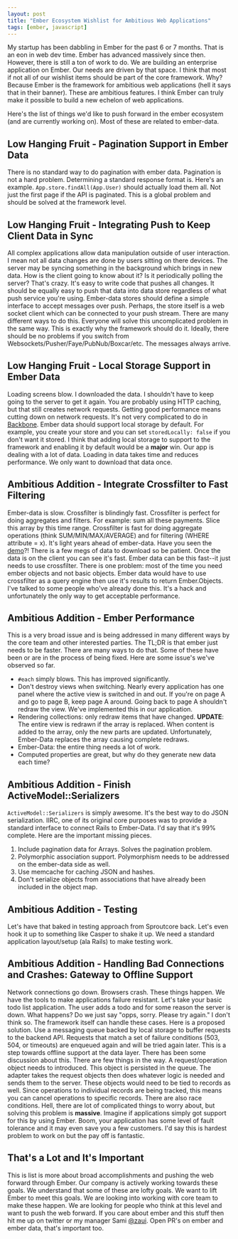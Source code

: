 ```yaml
---
layout: post
title: "Ember Ecosystem Wishlist for Ambitious Web Applications"
tags: [ember, javascript]
---
```


My startup has been dabbling in Ember for the past 6 or 7 months. That
is an eon in web dev time. Ember has advanced massively since then.
However, there is still a ton of work to do. We are building an
enterprise application on Ember. Our needs are driven by that space. I think
that most if not all of our wishlist items should be part of the core
framework. Why? Because Ember is the framework for ambitious web
applications (hell it says that in their banner). These are ambitious
features. I think Ember can truly make it possible to build a new
echelon of web applications.

Here's the list of things we'd like to push forward in the ember
ecosystem (and are currently working on). Most of these are related to
ember-data.

## Low Hanging Fruit - Pagination Support in Ember Data

There is no standard way to do pagination with ember data. Pagination is
not a hard problem. Determining a standard response format is. Here's an
example. `App.store.findAll(App.User)` should actually load them all.
Not just the first page if the API is paginated. This is a global
problem and should be solved at the framework level.

## Low Hanging Fruit - Integrating Push to Keep Client Data in Sync

All complex applications allow data manipulation outside of user
interaction. I mean not all data changes are done by users sitting on
there devices. The server may be syncing something in the background
which brings in new data. How is the client going to know about it? Is it
periodically polling the server? That's crazy. It's easy to write
code that pushes all changes. It should be equally easy to push that
data into data store regardless of what push service you're using.
Ember-data stores should define a simple interface to accept messages
over push. Perhaps, the store itself is a web socket client which can
be connected to your push stream. There are many different ways to do
this. Everyone will solve this uncomplicated problem in the same way.
This is exactly why the framework should do it. Ideally, there should be
no problems if you switch from Websockets/Pusher/Faye/PubNub/Boxcar/etc. The
messages always arrive.

## Low Hanging Fruit - Local Storage Support in Ember Data

Loading screens blow. I downloaded the data. I shouldn't have to keep
going to the server to get it again. You are probably using HTTP
caching, but that still creates network requests. Getting good
performance means cutting down on network requests. It's not very
complicated to do in [Backbone](https://github.com/jeromegn/Backbone.localStorage/blob/master/backbone.localStorage.js).
Ember data should support local storage by default. For example, you
create your store and you can set `storedLocally: false` if you don't
want it stored. I think that adding local storage to support to the
framework and enabling it by default would be a **major** win. Our app
is dealing with a lot of data. Loading in data takes time and reduces
performance. We only want to download that data once.

## Ambitious Addition - Integrate Crossfilter to Fast Filtering

Ember-data is slow. Crossfilter is blindingly fast. Crossfilter is perfect
for doing aggregates and filters. For example: sum all these payments.
Slice this array by this time range. Crossfilter is fast for doing
aggregate operations (think SUM/MIN/MAX/AVERAGE) and for filtering
(WHERE attribute = x). It's light years ahead of ember-data. Have you
seen the [demo](http://square.github.com/crossfilter/)?! There is a few
megs of data to download so be patient. Once the data is on the client
you can see it's fast. Ember data can be this fast--it just needs to use
crossfilter. There is one problem: most of the time you need ember
objects and not basic objects. Ember data would have to use crossfilter
as a query engine then use it's results to return Ember.Objects. I've
talked to some people who've already done this. It's a hack and
unfortunately the only way to get acceptable performance.

## Ambitious Addition - Ember Performance

This is a very broad issue and is being addressed in many different
ways by the core team and other interested parties.
The TL;DR is that ember just needs to be faster. There are many
ways to do that. Some of these have been or are in the process of being
fixed. Here are some issue's we've observed so far.

* `#each` simply blows. This has improved significantly.
* Don't destroy views when switching. Nearly every application has one
  panel where the active view is switched in and out. If you're on page
  A and go to page B, keep page A around. Going back to page A shouldn't
  redraw the view. We've implemented this in our application.
* Rendering collections: only redraw items that have changed. **UPDATE**:
  The entire view is redrawn if the array is replaced. When content is
  added to the array, only the new parts are updated. Unfortunately,
  Ember-Data replaces the array causing complete redraws.
* Ember-Data: the entire thing needs a lot of work.
* Computed properties are great, but why do they generate new data each
  time?

## Ambitious Addition - Finish ActiveModel::Serializers

`ActiveModel::Serializers` is simply awesome. It's the best way to do
JSON serialization. IIRC, one of its original core purposes was to
provide a standard interface to connect Rails to Ember-Data. I'd say
that it's 99% complete. Here are the important missing pieces. 

1. Include pagination data for Arrays. Solves the pagination problem.
2. Polymorphic association support. Polymorphism needs to be addressed
   on the ember-data side as well.
3. Use memcache for caching JSON and hashes.
4. Don't serialize objects from associations that have already been
   included in the object map.

## Ambitious Addition - Testing

Let's have that baked in testing approach from Sproutcore back. Let's
even hook it up to something like Casper to shake it up. We need a
standard application layout/setup (ala Rails) to make testing work.

## Ambitious Addition - Handling Bad Connections and Crashes: Gateway to Offline Support

Network connections go down. Browsers crash. These things happen. We
have the tools to make applications failure resistant. Let's take
your basic todo list application. The user adds a todo and for some
reason the server is down. What happens? Do we just say "opps,
sorry. Please try again." I don't think so. The framework itself can handle
these cases. Here is a proposed solution. Use a messaging queue backed
by local storage to buffer requests to the backend API. Requests that
match a set of failure conditions (503, 504, or timeouts) are enqueued
again and will be tried again later. This is a step towards offline
support at the data layer. There has been some discussion about this.
There are few things in the way. A request/operation object needs 
to introduced. This object is persisted in the queue. The adapter takes
the request objects then does whatever logic is needed and sends them to
the server. These objects would need to be tied to records as well.
Since operations to individual records are being tracked, this means you
can cancel operations to specific records. There are also race
conditions. Hell, there are lot of complicated things to worry about,
but solving this problem is **massive**. Imagine if applications simply
got support for this by using Ember. Boom, your application has some
level of fault tolerance and it may even save you a few customers. I'd
say this is hardest problem to work on but the pay off is fantastic.

## That's a Lot and It's Important

This is list is more about broad accomplishments and pushing the web
forward through Ember. Our company is actively working towards these
goals. We understand that some of these are lofty goals.
We want to lift Ember to meet this goals. We are looking into
working with core team to make these happen. We are looking for people
who think at this level and want to push the web forward. If you care
about ember and this stuff then hit me up on twitter or my manager Sami
[@zaui](https://twitter.com/#!/zaui]). Open PR's on ember and ember data,
that's important too.
